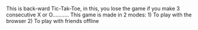 This is back-ward Tic-Tak-Toe, in this, you lose the game
if you make 3 consecutive X or O...........
This game is made in 2 modes:
    1) To play with the browser
    2) To play with friends offline